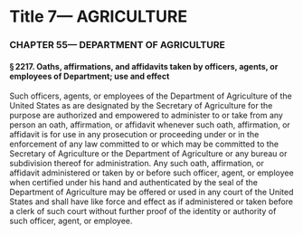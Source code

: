 
# Title 7— AGRICULTURE
### CHAPTER 55— DEPARTMENT OF AGRICULTURE
#### § 2217. Oaths, affirmations, and affidavits taken by officers, agents, or employees of Department; use and effect

Such officers, agents, or employees of the Department of Agriculture of the United States as are designated by the Secretary of Agriculture for the purpose are authorized and empowered to administer to or take from any person an oath, affirmation, or affidavit whenever such oath, affirmation, or affidavit is for use in any prosecution or proceeding under or in the enforcement of any law committed to or which may be committed to the Secretary of Agriculture or the Department of Agriculture or any bureau or subdivision thereof for administration. Any such oath, affirmation, or affidavit administered or taken by or before such officer, agent, or employee when certified under his hand and authenticated by the seal of the Department of Agriculture may be offered or used in any court of the United States and shall have like force and effect as if administered or taken before a clerk of such court without further proof of the identity or authority of such officer, agent, or employee.
